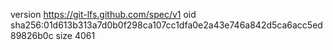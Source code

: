 version https://git-lfs.github.com/spec/v1
oid sha256:01d613b313a7d0b0f298ca107cc1dfa0e2a43e746a842d5ca6acc5ed89826b0c
size 4061
